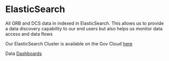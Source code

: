 # ElasticSearch

All GRB and DCS data in indexed in ElasticSearch.  This allows us to provide a data discovery capability to our end users but also helps us monitor data access and data flows

Our ElasticSearch Cluster is available on the Gov Cloud [here](https://geocloud.kb.us-gov-east-1.aws.elastic-cloud.com:9243/app/enterprise_search/content/search_indices/search-dcs-goes/documents)

Data [Dashboards](https://geocloud.kb.us-gov-east-1.aws.elastic-cloud.com:9243/app/r/s/sK0rw)
